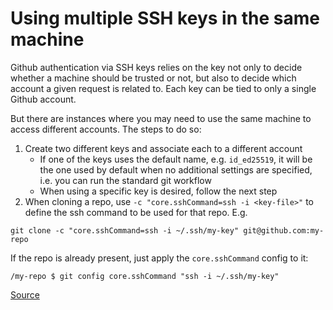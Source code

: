 # Using multiple SSH keys in the same machine

Github authentication via SSH keys relies on the key not only to decide whether a machine should be trusted or not, but also to decide which account a given request is related to. Each key can be tied to only a single Github account.

But there are instances where you may need to use the same machine to access different accounts. The steps to do so:

1. Create two different keys and associate each to a different account
    - If one of the keys uses the default name, e.g. `id_ed25519`, it will be the one used by default when no additional settings are specified, i.e. you can run the standard git workflow
    - When using a specific key is desired, follow the next step
2. When cloning a repo, use `-c "core.sshCommand=ssh -i <key-file>"` to define the ssh command to be used for that repo. E.g.

```
git clone -c "core.sshCommand=ssh -i ~/.ssh/my-key" git@github.com:my-repo
```

If the repo is already present, just apply the `core.sshCommand` config to it:

```
/my-repo $ git config core.sshCommand "ssh -i ~/.ssh/my-key"
```

[Source](https://superuser.com/a/912281)
